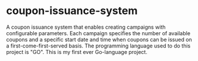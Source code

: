 # coupon-issuance-system
A coupon issuance system that enables creating campaigns with configurable parameters. Each campaign specifies the number of available coupons and a specific start date and time when coupons can be issued on a first-come-first-served basis. The programming language used to do this project is "GO". This is my first ever Go-language project.
